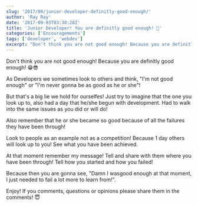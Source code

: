 ```yaml
---
slug: '2017/09/junior-developer-definitly-good-enough/'
author: 'Ray Ray'
date: '2017-09-03T03:30:28Z'
title: 'Junior Developer! You are definitly good enough! 🙏'
categories: ['Encouragements']
tags: ['developer', 'webdev']
excerpt: "Don't think you are not good enough! Because you are definitly good enough! 😁😎As Developers we so..."
---
```


Don't think you are not good enough! Because you are definitly good enough! 😁😎

As Developers we sometimes look to others and think, "I'm not good enough" or "I'm never gonna be as good as he or she"!

But that's a big lie we hold for ourselfes!
Just try to imagine that the one you look up to, also had a day that he/she begun with development. Had to walk into the same issues as you did or will do!

Also remember that he or she became so good because of all the failures they have been through!

Look to people as an example not as a competition! Because 1 day others will look up to you! See what you have been achieved.

At that moment remember my message! Tell and share with them where you have been through! Tell how you started and how you failed!

Because then you are gonna see, "Damn I wasgood enough at that moment, I just needed to fail a lot more to learn from!".

Enjoy! If you comments, questions or opinions please share them in the comments! 😇

<Youtube url="https://www.youtube.com/watch?v=tJSpLgXcRL4" />

